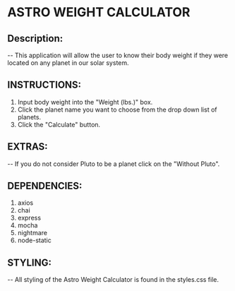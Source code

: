 # ASTRO WEIGHT CALCULATOR

## **Description:**

-- This application will allow the user to know their body weight if they were located on any planet in our solar system.

## **INSTRUCTIONS:**

1. Input body weight into the "Weight (lbs.)" box.
2. Click the planet name you want to choose from the drop down list of planets.
3. Click the "Calculate" button.

## **EXTRAS:**

-- If you do not consider Pluto to be a planet click on the "Without Pluto". 

## **DEPENDENCIES:**

1. axios
2. chai
3. express
4. mocha
5. nightmare
6. node-static

## **STYLING:**

-- All styling of the Astro Weight Calculator is found in the styles.css file.
